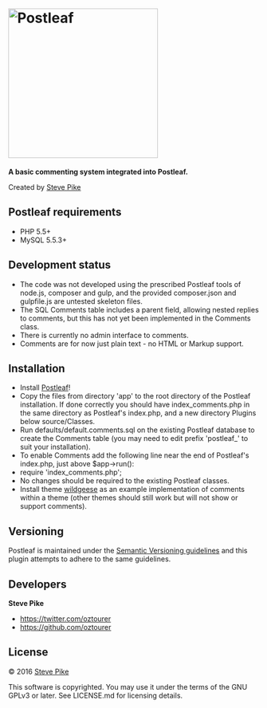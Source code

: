 # <img src="https://www.postleaf.org/content/themes/postleaf/img/logo-color-text.svg" alt="Postleaf" width="300">

**A basic commenting system integrated into Postleaf.**

Created by [Steve Pike](https://twitter.com/oztourer)

## Postleaf requirements

- PHP 5.5+
- MySQL 5.5.3+

## Development status

- The code was not developed using the prescribed Postleaf tools of node.js, composer and gulp, and the provided composer.json and gulpfile.js are untested skeleton files.
- The SQL Comments table includes a parent field, allowing nested replies to comments, but this has not yet been implemented in the Comments class.
- There is currently no admin interface to comments.
- Comments are for now just plain text - no HTML or Markup support.


## Installation

- Install [Postleaf](https://github.com/Postleaf)!
- Copy the files from directory 'app' to the root directory of the Postleaf installation. If done correctly you should have index_comments.php in the same directory as Postleaf's index.php, and a new directory Plugins below source/Classes.
- Run defaults/default.comments.sql on the existing Postleaf database to create the Comments table (you may need to edit prefix 'postleaf_' to suit your installation).
- To enable Comments add the following line near the end of Postleaf's index.php, just above $app->run():
 - require 'index_comments.php';
- No changes should be required to the existing Postleaf classes.
- Install theme [wildgeese](https://github.com/oztourer/Postleaf-theme-wildgeese) as an example implementation of comments within a theme (other themes should still work but will not show or support comments).

## Versioning

Postleaf is maintained under the [Semantic Versioning guidelines](http://semver.org/) and this plugin attempts to adhere to the same guidelines.

## Developers

**Steve Pike**

- https://twitter.com/oztourer
- https://github.com/oztourer

## License

© 2016 [Steve Pike](https://twitter.com/oztourer)

This software is copyrighted. You may use it under the terms of the GNU GPLv3 or later. See LICENSE.md for licensing details.

